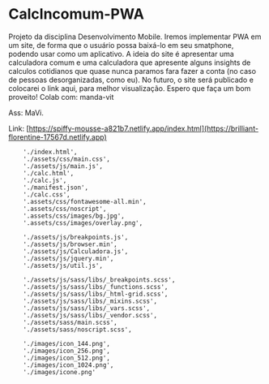 # CalcIncomum-PWA

Projeto da disciplina Desenvolvimento Mobile. 
Iremos implementar PWA em um site, de forma que o usuário possa baixá-lo em seu smatphone, podendo usar como um aplicativo. 
A ideia do site é apresentar uma calculadora comum e uma calculadora que apresente alguns insights de calculos cotidianos que quase nunca paramos fara fazer a conta (no caso de pessoas desorganizadas, como eu).
No futuro, o site será publicado e colocarei o link aqui, para melhor visualização. 
Espero que faça um bom proveito!
Colab com: manda-vit

Ass:
  MaVi.

Link: [https://spiffy-mousse-a821b7.netlify.app/index.html](https://brilliant-florentine-17567d.netlify.app)



        './index.html',
        './assets/css/main.css',
        './assets/js/main.js',
        './calc.html',
        './calc.js',
        './manifest.json',
        './calc.css',
        '.assets/css/fontawesome-all.min',
        '.assets/css/noscript',
        '.assets/css/images/bg.jpg',
        '.assets/css/images/overlay.png',

        './assets/js/breakpoints.js',
        './assets/js/browser.min',
        './assets/js/Calculadora.js',
        './assets/js/jquery.min',
        './assets/js/util.js',

        './assets/js/sass/libs/_breakpoints.scss',
        './assets/js/sass/libs/_functions.scss',
        './assets/js/sass/libs/_html-grid.scss',
        './assets/js/sass/libs/_mixins.scss',
        './assets/js/sass/libs/_vars.scss',
        './assets/js/sass/libs/_vendor.scss',
        './assets/sass/main.scss',
        './assets/sass/noscript.scss',

        './images/icon_144.png',
        './images/icon_256.png',
        './images/icon_512.png',
        './images/icon_1024.png',
        './images/icone.png'
